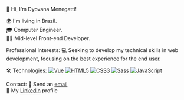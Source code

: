 👋 Hi, I'm Dyovana Menegatti!

🌍 I'm living in Brazil.  
🎓 Computer Engineer.  
👩‍💻 Mid-level Front-end Developer.

Professional interests:
💻 Seeking to develop my technical skills in web development, focusing on the best experience for the end user.

🛠️ Technologies:
[![Vue][Vue.js]][Vue-url]
[![HTML5][HTML5]][HTML5-url]
[![CSS3][CSS3]][CSS3-url]
[![Sass][Sass]][Sass-url]
[![JavaScript][JavaScript]][JavaScript-url]

<!-- Links and URLs -->
[Vue.js]: https://img.shields.io/badge/Vue.js-35495E?style=for-the-badge&logo=vue.js&logoColor=4FC08D
[Vue-url]: https://vuejs.org/
[HTML5]: https://img.shields.io/badge/HTML5-E34F26?style=for-the-badge&logo=html5&logoColor=white
[HTML5-url]: https://developer.mozilla.org/en-US/docs/Web/Guide/HTML/HTML5
[CSS3]: https://img.shields.io/badge/CSS3-1572B6?style=for-the-badge&logo=css3&logoColor=white
[CSS3-url]: https://developer.mozilla.org/en-US/docs/Web/CSS/CSS3
[Sass]: https://img.shields.io/badge/Sass-CC6699?style=for-the-badge&logo=sass&logoColor=white
[Sass-url]: https://sass-lang.com/
[JavaScript]: https://img.shields.io/badge/JavaScript-F7DF1E?style=for-the-badge&logo=javascript&logoColor=black
[JavaScript-url]: https://developer.mozilla.org/en-US/docs/Web/JavaScript

Contact:
📧 Send an [email](mailto:dyo.menegatti@hotmail.com)  
🔗 My [LinkedIn](https://www.linkedin.com/in/dyomenegatti/) profile
